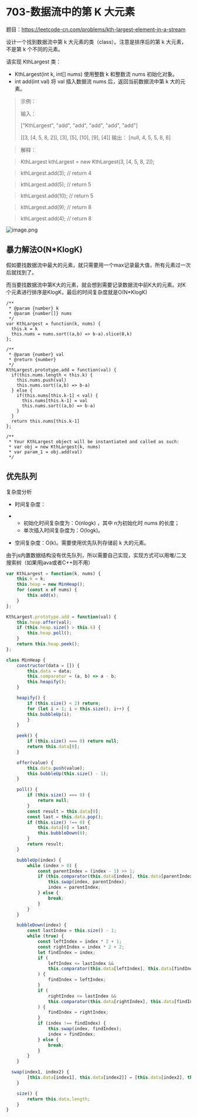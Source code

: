 # 703-数据流中的第 K 大元素

题目：https://leetcode-cn.com/problems/kth-largest-element-in-a-stream

设计一个找到数据流中第 k 大元素的类（class）。注意是排序后的第 k 大元素，不是第 k 个不同的元素。

请实现 KthLargest 类：

- KthLargest(int k, int[] nums) 使用整数 k 和整数流 nums 初始化对象。
- int add(int val) 将 val 插入数据流 nums 后，返回当前数据流中第 k 大的元素。

> 示例：
>
> 输入：
>
> ["KthLargest", "add", "add", "add", "add", "add"]
>
> [[3, [4, 5, 8, 2]], [3], [5], [10], [9], [4]]
> 输出：
> [null, 4, 5, 5, 8, 8]

> 解释：

> KthLargest kthLargest = new KthLargest(3, [4, 5, 8, 2]);

> kthLargest.add(3);  // return 4

> kthLargest.add(5);  // return 5

> kthLargest.add(10);  // return 5

> kthLargest.add(9);  // return 8

> kthLargest.add(4);  // return 8

![image.png](https://cdn.nlark.com/yuque/0/2021/png/12691802/1624544461323-d8c29b99-6072-47f9-b060-c9de4a9b86c7.png)

## 暴力解法O(N*KlogK)

假如要找数据流中最大的元素，就只需要用一个max记录最大值，所有元素过一次后就找到了。

而当要找数据流中第K大的元素，就会想到需要记录数据流中前K大的元素。对K个元素进行排序是KlogK，最后的时间复杂度就是O(N*KlogK)





```
/**
 * @param {number} k
 * @param {number[]} nums
 */
var KthLargest = function(k, nums) {
  this.k = k
  this.nums = nums.sort((a,b) => b-a).slice(0,k)
};

/** 
 * @param {number} val
 * @return {number}
 */
KthLargest.prototype.add = function(val) {
  if(this.nums.length < this.k) {
    this.nums.push(val)
    this.nums.sort((a,b) => b-a)
  } else {
    if(this.nums[this.k-1] < val) {
      this.nums[this.k-1] = val
      this.nums.sort((a,b) => b-a)
    }
  }
  return this.nums[this.k-1]
};

/**
 * Your KthLargest object will be instantiated and called as such:
 * var obj = new KthLargest(k, nums)
 * var param_1 = obj.add(val)
 */
```

## 优先队列

复杂度分析

- 时间复杂度：

- - 初始化时间复杂度为：O(nlogk) ，其中 n为初始化时 nums 的长度；
  - 单次插入时间复杂度为：O(logk)。

- 空间复杂度：O(k)。需要使用优先队列存储前 k 大的元素。

由于js内置数据结构没有优先队列，所以需要自己实现，实现方式可以用堆/二叉搜索树（如果用java或者C++则不用）

```javascript
var KthLargest = function(k, nums) {
    this.k = k;
    this.heap = new MinHeap();
    for (const x of nums) {
        this.add(x);
    }
};

KthLargest.prototype.add = function(val) {
    this.heap.offer(val);
    if (this.heap.size() > this.k) {
        this.heap.poll();
    }
    return this.heap.peek();
};

class MinHeap {
    constructor(data = []) {
        this.data = data;
        this.comparator = (a, b) => a - b;
        this.heapify();
    }

    heapify() {
        if (this.size() < 2) return;
        for (let i = 1; i < this.size(); i++) {
        this.bubbleUp(i);
        }
    }

    peek() {
        if (this.size() === 0) return null;
        return this.data[0];
    }

    offer(value) {
        this.data.push(value);
        this.bubbleUp(this.size() - 1);
    }

    poll() {
        if (this.size() === 0) {
            return null;
        }
        const result = this.data[0];
        const last = this.data.pop();
        if (this.size() !== 0) {
            this.data[0] = last;
            this.bubbleDown(0);
        }
        return result;
    }

    bubbleUp(index) {
        while (index > 0) {
            const parentIndex = (index - 1) >> 1;
            if (this.comparator(this.data[index], this.data[parentIndex]) < 0) {
                this.swap(index, parentIndex);
                index = parentIndex;
            } else {
                break;
            }
        }
    }

    bubbleDown(index) {
        const lastIndex = this.size() - 1;
        while (true) {
            const leftIndex = index * 2 + 1;
            const rightIndex = index * 2 + 2;
            let findIndex = index;
            if (
                leftIndex <= lastIndex &&
                this.comparator(this.data[leftIndex], this.data[findIndex]) < 0
            ) {
                findIndex = leftIndex;
            }
            if (
                rightIndex <= lastIndex &&
                this.comparator(this.data[rightIndex], this.data[findIndex]) < 0
            ) {
                findIndex = rightIndex;
            }
            if (index !== findIndex) {
                this.swap(index, findIndex);
                index = findIndex;
            } else {
                break;
            }
        }
    }

  swap(index1, index2) {
        [this.data[index1], this.data[index2]] = [this.data[index2], this.data[index1]];
    }

    size() {
        return this.data.length;
    }
}
```

